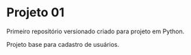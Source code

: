 # Projeto 01
 Primeiro repositório versionado criado para projeto em Python.

 Projeto base para cadastro de usuários. 
